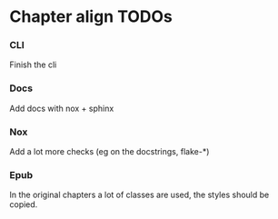 # Chapter align TODOs

### CLI

Finish the cli

### Docs

Add docs with nox + sphinx

### Nox

Add a lot more checks (eg on the docstrings, flake-*)

### Epub

In the original chapters a lot of classes are used,
the styles should be copied.
